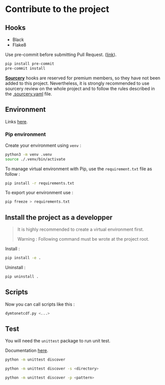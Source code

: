 # Contribute to the project

## Hooks

- Black
- Flake8

Use pre-commit before submitting Pull Request. ([link](https://ljvmiranda921.github.io/notebook/2018/06/21/precommits-using-black-and-flake8/)).

```bash
pip install pre-commit
pre-commit install
```

[**Sourcery**](https://sourcery.ai/) hooks are reserved for premium members, so they have not been added to this project. Nevertheless, it is strongly recommended to use sourcery review on the whole project and to follow the rules described in the [.sourcery.yaml](./.sourcery.yaml) file.

## Environment

Links [here](https://stackoverflow.com/questions/48787250/set-up-virtualenv-using-a-requirements-txt-generated-by-conda).

### Pip environment

Create your environment using `venv` :

```bash
python3 -m venv .venv
source ./.venv/bin/activate
```

To manage virtual environment with Pip, use the `requirement.txt` file as follow :

```bash
pip install -r requirements.txt
```

To export your environment use :

```bash
pip freeze > requirements.txt
```

## Install the project as a developper

> It is highly recommended to create a virtual environment first.
>
> Warning : Following command must be wrote at the project root.

Install :

```bash
pip install -e .
```

Uninstall :

```bash
pip uninstall .
```

## Scripts

Now you can call scripts like this :

```bash
dymtonetcdf.py <...>
```

## Test

You will need the `unittest` package to run unit test.

Documentation [here](https://docs.python.org/2/library/unittest.html#test-discovery).

```bash
python -m unittest discover

python -m unittest discover -s <directory>

python -m unittest discover -p <pattern> 
```
